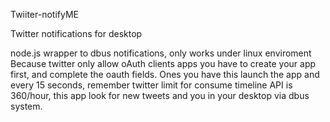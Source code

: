  Twiiter-notifyME 

 Twitter notifications for desktop

 node.js wrapper to dbus notifications, only works under linux enviroment 
 Because twitter only allow oAuth clients apps you have to create your app
 first, and complete the oauth fields.
 Ones you have this launch the app and every 15 seconds, remember twitter limit
 for consume timeline API is 360/hour, this app look for new tweets and you in
 your desktop via dbus system.

 

